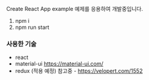 Create React App example 예제를 응용하여 개발중입니다.

1. npm i
2. npm run start 

### 사용한 기술

- react
- material-ui https://material-ui.com/ 
- redux (적용 예정) 참고중 - https://velopert.com/1552
